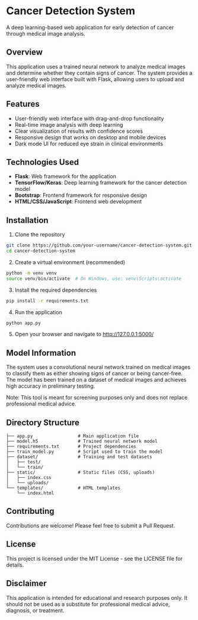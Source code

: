 # Cancer Detection System

A deep learning-based web application for early detection of cancer through medical image analysis.

## Overview

This application uses a trained neural network to analyze medical images and determine whether they contain signs of cancer. The system provides a user-friendly web interface built with Flask, allowing users to upload and analyze medical images.

## Features

- User-friendly web interface with drag-and-drop functionality
- Real-time image analysis with deep learning
- Clear visualization of results with confidence scores
- Responsive design that works on desktop and mobile devices
- Dark mode UI for reduced eye strain in clinical environments

## Technologies Used

- **Flask**: Web framework for the application
- **TensorFlow/Keras**: Deep learning framework for the cancer detection model
- **Bootstrap**: Frontend framework for responsive design
- **HTML/CSS/JavaScript**: Frontend web development

## Installation

1. Clone the repository
```bash
git clone https://github.com/your-username/cancer-detection-system.git
cd cancer-detection-system
```

2. Create a virtual environment (recommended)
```bash
python -m venv venv
source venv/bin/activate  # On Windows, use: venv\Scripts\activate
```

3. Install the required dependencies
```bash
pip install -r requirements.txt
```

4. Run the application
```bash
python app.py
```

5. Open your browser and navigate to http://127.0.0.1:5000/

## Model Information

The system uses a convolutional neural network trained on medical images to classify them as either showing signs of cancer or being cancer-free. The model has been trained on a dataset of medical images and achieves high accuracy in preliminary testing.

Note: This tool is meant for screening purposes only and does not replace professional medical advice.

## Directory Structure

```
├── app.py                 # Main application file
├── model.h5               # Trained neural network model
├── requirements.txt       # Project dependencies
├── train_model.py         # Script used to train the model
├── dataset/               # Training and test datasets
│   ├── test/
│   └── train/
├── static/                # Static files (CSS, uploads)
│   ├── index.css
│   └── uploads/
└── templates/             # HTML templates
    └── index.html
```

## Contributing

Contributions are welcome! Please feel free to submit a Pull Request.

## License

This project is licensed under the MIT License - see the LICENSE file for details.

## Disclaimer

This application is intended for educational and research purposes only. It should not be used as a substitute for professional medical advice, diagnosis, or treatment.